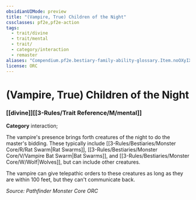 ```yaml
---
obsidianUIMode: preview
title: "(Vampire, True) Children of the Night"
cssclasses: pf2e,pf2e-action
tags:
  - trait/divine
  - trait/mental
  - trait/
  - category/interaction
  - remaster
aliases: "Compendium.pf2e.bestiary-family-ability-glossary.Item.noOXyIXmwYN2rRd1"
license: ORC
---
```

# (Vampire, True) Children of the Night

### [[divine]][[3-Rules/Trait Reference/M/mental]]

**Category** interaction; 




The vampire's presence brings forth creatures of the night to do the master's bidding. These typically include [[3-Rules/Bestiaries/Monster Core/R/Rat Swarm|Rat Swarms]], [[3-Rules/Bestiaries/Monster Core/V/Vampire Bat Swarm|Bat Swarms]], and [[3-Rules/Bestiaries/Monster Core/W/Wolf|Wolves]], but can include other creatures.

The vampire can give telepathic orders to these creatures as long as they are within 100 feet, but they can't communicate back.

*Source: Pathfinder Monster Core*
*ORC*